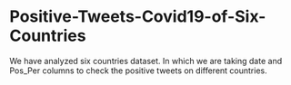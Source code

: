 # Positive-Tweets-Covid19-of-Six-Countries

We have analyzed six countries dataset. In which we are taking date and Pos_Per columns to check the positive tweets on different countries.
